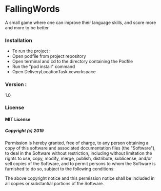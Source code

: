 # FallingWords
A small game where one can improve their language skills, and score more and more to be better

### Installation
- To run the project :
- Open podfile from project repository 
- Open terminal and cd to the directory containing the Podfile
- Run the "pod install" command
- Open DeliveryLocationTask.xcworkspace 

### Version :
1.0 


### License
#### MIT License

##### Copyright (c) 2019 

Permission is hereby granted, free of charge, to any person obtaining a copy
of this software and associated documentation files (the "Software"), to deal
in the Software without restriction, including without limitation the rights
to use, copy, modify, merge, publish, distribute, sublicense, and/or sell
copies of the Software, and to permit persons to whom the Software is
furnished to do so, subject to the following conditions:

The above copyright notice and this permission notice shall be included in all
copies or substantial portions of the Software.
